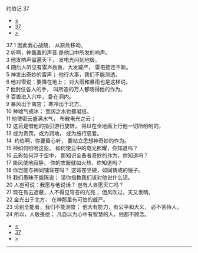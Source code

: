 ﻿





 约伯记 37




* [<](bible/JOB36.md)
* [37](bible/JOB.md)
* [>](bible/JOB38.md)



 
37 
1 因此我心战兢， 从原处移动。  
2 听啊，神轰轰的声音 是他口中所发的响声。  
3 他发响声震遍天下， 发电光闪到地极。  
4 随后人听见有雷声轰轰，大发威严， 雷电接连不断。  
5 神发出奇妙的雷声； 他行大事，我们不能测透。  
6 他对雪说：要降在地上； 对大雨和暴雨也是这样说。  
7 他封住各人的手， 叫所造的万人都晓得他的作为。  
8 百兽进入穴中， 卧在洞内。  
9 暴风出于南宫； 寒冷出于北方。  
10 神嘘气成冰； 宽阔之水也都凝结。  
11 他使密云盛满水气， 布散电光之云；  
12 这云是借他的指引游行旋转， 得以在全地面上行他一切所吩咐的，  
13 或为责罚，或为润地， 或为施行慈爱。     
14  约伯啊，你要留心听， 要站立思想神奇妙的作为。  
15 神如何吩咐这些， 如何使云中的电光照耀，你知道吗？  
16 云彩如何浮于空中， 那知识全备者奇妙的作为，你知道吗？  
17 南风使地寂静， 你的衣服就如火热，你知道吗？  
18 你岂能与神同铺穹苍吗？ 这穹苍坚硬，如同铸成的镜子。  
19 我们愚昧不能陈说； 请你指教我们该对他说什么话。  
20 人岂可说：我愿与他说话？ 岂有人自愿灭亡吗？     
21 现在有云遮蔽，人不得见穹苍的光亮； 但风吹过，天又发晴。  
22 金光出于北方， 在神那里有可怕的威严。  
23 论到全能者，我们不能测度； 他大有能力，有公平和大义， 必不苦待人。  
24 所以，人敬畏他； 凡自以为心中有智慧的人，他都不顾念。 
* [<](bible/JOB36.md)
* [37](bible/JOB.md)
* [>](bible/JOB38.md)





---









